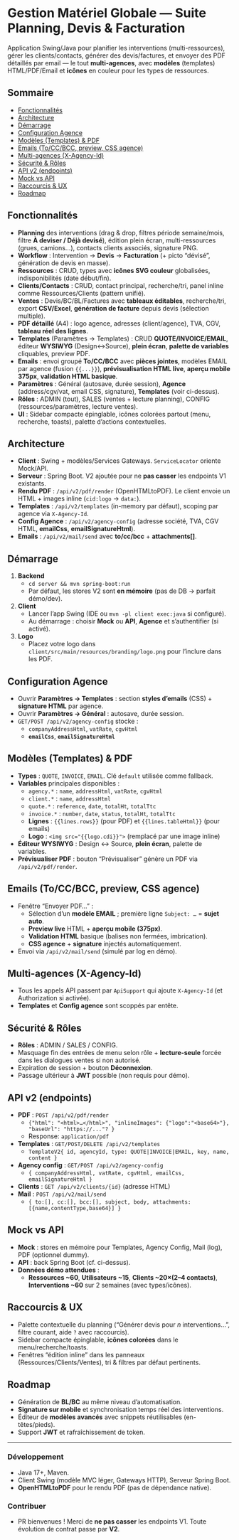 # Gestion Matériel Globale — Suite Planning, Devis & Facturation

Application Swing/Java pour planifier les interventions (multi-ressources), gérer les clients/contacts,
générer des devis/factures, et envoyer des PDF détaillés par email — le tout **multi-agences**,
avec **modèles** (templates) HTML/PDF/Email et **icônes** en couleur pour les types de ressources.

## Sommaire
- [Fonctionnalités](#fonctionnalités)
- [Architecture](#architecture)
- [Démarrage](#démarrage)
- [Configuration Agence](#configuration-agence)
- [Modèles (Templates) & PDF](#modèles-templates--pdf)
- [Emails (To/CC/BCC, preview, CSS agence)](#emails-toccbcc-preview-css-agence)
- [Multi-agences (X-Agency-Id)](#multi-agences-x-agency-id)
- [Sécurité & Rôles](#sécurité--rôles)
- [API v2 (endpoints)](#api-v2-endpoints)
- [Mock vs API](#mock-vs-api)
- [Raccourcis & UX](#raccourcis--ux)
- [Roadmap](#roadmap)

## Fonctionnalités
- **Planning** des interventions (drag & drop, filtres période semaine/mois, filtre **À deviser / Déjà devisé**),
  édition plein écran, multi-ressources (grues, camions…), contacts clients associés, signature PNG.
- **Workflow** : Intervention → **Devis** → **Facturation** (+ picto “dévisé”, génération de devis en masse).
- **Ressources** : CRUD, types avec **icônes SVG couleur** globalisées, indisponibilités (date début/fin).
- **Clients/Contacts** : CRUD, contact principal, recherche/tri, panel inline comme Ressources/Clients (pattern unifié).
- **Ventes** : Devis/BC/BL/Factures avec **tableaux éditables**, recherche/tri, export **CSV/Excel**,
  **génération de facture** depuis devis (sélection multiple).
- **PDF détaillé** (A4) : logo agence, adresses (client/agence), TVA, CGV, **tableau réel des lignes**.
- **Templates** (Paramètres → Templates) : CRUD **QUOTE/INVOICE/EMAIL**, éditeur **WYSIWYG** (Design↔Source),
  **plein écran**, **palette de variables** cliquables, preview PDF.
- **Emails** : envoi groupé **To/CC/BCC** avec **pièces jointes**, modèles EMAIL par agence (fusion `{{...}}`),
  **prévisualisation HTML live**, **aperçu mobile 375px**, **validation HTML basique**.
- **Paramètres** : Général (autosave, durée session), **Agence** (address/cgv/vat, email CSS, signature),
  **Templates** (voir ci-dessus).
- **Rôles** : ADMIN (tout), SALES (ventes + lecture planning), CONFIG (ressources/paramètres, lecture ventes).
- **UI** : Sidebar compacte épinglable, icônes colorées partout (menu, recherche, toasts), palette d’actions contextuelles.

## Architecture
- **Client** : Swing + modèles/Services Gateways. `ServiceLocator` oriente Mock/API.
- **Serveur** : Spring Boot. V2 ajoutée pour ne **pas casser** les endpoints V1 existants.
- **Rendu PDF** : `/api/v2/pdf/render` (OpenHTMLtoPDF). Le client envoie un HTML + images inline (`cid:logo` -> `data:`).
- **Templates** : `/api/v2/templates` (in-memory par défaut), scoping par agence via `X-Agency-Id`.
- **Config Agence** : `/api/v2/agency-config` (adresse société, TVA, CGV HTML, **emailCss**, **emailSignatureHtml**).
- **Emails** : `/api/v2/mail/send` avec **to/cc/bcc** + **attachments[]**.

## Démarrage
1. **Backend**
   - `cd server && mvn spring-boot:run`
   - Par défaut, les stores V2 sont **en mémoire** (pas de DB → parfait démo/dev).
2. **Client**
   - Lancer l’app Swing (IDE ou `mvn -pl client exec:java` si configuré).
   - Au démarrage : choisir **Mock** ou **API**, **Agence** et s’authentifier (si activé).
3. **Logo**
   - Placez votre logo dans `client/src/main/resources/branding/logo.png` pour l’inclure dans les PDF.

## Configuration Agence
- Ouvrir **Paramètres → Templates** : section **styles d’emails** (CSS) + **signature HTML** par agence.
- Ouvrir **Paramètres → Général** : autosave, durée session.
- `GET/POST /api/v2/agency-config` stocke :
  - `companyAddressHtml`, `vatRate`, `cgvHtml`
  - **`emailCss`**, **`emailSignatureHtml`**

## Modèles (Templates) & PDF
- **Types** : `QUOTE`, `INVOICE`, `EMAIL`. Clé `default` utilisée comme fallback.
- **Variables** principales disponibles :
  - `agency.*` : `name`, `addressHtml`, `vatRate`, `cgvHtml`
  - `client.*` : `name`, `addressHtml`
  - `quote.*` : `reference`, `date`, `totalHt`, `totalTtc`
  - `invoice.*` : `number`, `date`, `status`, `totalHt`, `totalTtc`
  - **Lignes** : `{{lines.rows}}` (pour PDF) et `{{lines.tableHtml}}` (pour emails)
  - **Logo** : `<img src="{{logo.cdi}}">` (remplacé par une image inline)
- **Éditeur WYSIWYG** : Design ↔ Source, **plein écran**, palette de variables.
- **Prévisualiser PDF** : bouton “Prévisualiser” génère un PDF via `/api/v2/pdf/render`.

## Emails (To/CC/BCC, preview, CSS agence)
- Fenêtre “Envoyer PDF…” :
  - Sélection d’un **modèle EMAIL** ; première ligne `Subject: …` = **sujet auto**.
  - **Preview live** HTML + **aperçu mobile (375px)**.
  - **Validation HTML** basique (balises non fermées, imbrication).
  - **CSS agence** + **signature** injectés automatiquement.
- Envoi via `/api/v2/mail/send` (simulé par log en démo).

## Multi-agences (X-Agency-Id)
- Tous les appels API passent par `ApiSupport` qui ajoute `X-Agency-Id` (et Authorization si activée).
- **Templates** et **Config agence** sont scoppés par entête.

## Sécurité & Rôles
- **Rôles** : ADMIN / SALES / CONFIG.
- Masquage fin des entrées de menu selon rôle + **lecture-seule** forcée dans les dialogues ventes si non autorisé.
- Expiration de session + bouton **Déconnexion**.
- Passage ultérieur à **JWT** possible (non requis pour démo).

## API v2 (endpoints)
- **PDF** : `POST /api/v2/pdf/render`
  - `{"html": "<html>…</html>", "inlineImages": {"logo":"<base64>"}, "baseUrl": "https://..."? }`
  - Response: `application/pdf`
- **Templates** : `GET/POST/DELETE /api/v2/templates`  
  - `TemplateV2{ id, agencyId, type: QUOTE|INVOICE|EMAIL, key, name, content }`
- **Agency config** : `GET/POST /api/v2/agency-config`  
  - `{ companyAddressHtml, vatRate, cgvHtml, emailCss, emailSignatureHtml }`
- **Clients** : `GET /api/v2/clients/{id}` (adresse HTML)
- **Mail** : `POST /api/v2/mail/send`  
  - `{ to:[], cc:[], bcc:[], subject, body, attachments:[{name,contentType,base64}] }`

## Mock vs API
- **Mock** : stores en mémoire pour Templates, Agency Config, Mail (log), PDF (optionnel dummy).
- **API** : back Spring Boot (cf. ci-dessus).
- **Données démo attendues** :
  - **Ressources ~60**, **Utilisateurs ~15**, **Clients ~20×(2–4 contacts)**,
    **Interventions ~60** sur 2 semaines (avec types/icônes).

## Raccourcis & UX
- Palette contextuelle du planning (“Générer devis pour *n* interventions…”, filtre courant, aide `?` avec raccourcis).
- Sidebar compacte épinglable, **icônes colorées** dans le menu/recherche/toasts.
- Fenêtres “édition inline” dans les panneaux (Ressources/Clients/Ventes), tri & filtres par défaut pertinents.

## Roadmap
- Génération de **BL/BC** au même niveau d’automatisation.
- **Signature sur mobile** et synchronisation temps réel des interventions.
- Éditeur de **modèles avancés** avec snippets réutilisables (en-têtes/pieds).
- Support **JWT** et rafraîchissement de token.

---

### Développement
- Java 17+, Maven.
- Client Swing (modèle MVC léger, Gateways HTTP), Serveur Spring Boot.
- **OpenHTMLtoPDF** pour le rendu PDF (pas de dépendance native).

### Contribuer
- PR bienvenues ! Merci de **ne pas casser** les endpoints V1. Toute évolution de contrat passe par **V2**.
